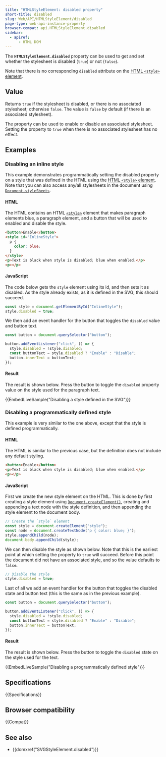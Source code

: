 ```yaml
---
title: "HTMLStyleElement: disabled property"
short-title: disabled
slug: Web/API/HTMLStyleElement/disabled
page-type: web-api-instance-property
browser-compat: api.HTMLStyleElement.disabled
sidebar:
  - apiref:
      - HTML DOM
---
```


The **`HTMLStyleElement.disabled`** property can be used to get and set whether the stylesheet is disabled (`true`) or not (`false`).

Note that there is no corresponding `disabled` attribute on the [HTML `<style>` element](/en-US/docs/Web/HTML/Reference/Elements/style).

## Value

Returns `true` if the stylesheet is disabled, or there is no associated stylesheet; otherwise `false`.
The value is `false` by default (if there is an associated stylesheet).

The property can be used to enable or disable an associated stylesheet.
Setting the property to `true` when there is no associated stylesheet has no effect.

## Examples

### Disabling an inline style

This example demonstrates programmatically setting the disabled property on a style that was defined in the HTML using the [HTML `<style>` element](/en-US/docs/Web/HTML/Reference/Elements/style).
Note that you can also access any/all stylesheets in the document using [`Document.styleSheets`](/en-US/docs/Web/API/Document/styleSheets).

#### HTML

The HTML contains an HTML [`<style>`](/en-US/docs/Web/HTML/Reference/Elements/style) element that makes paragraph elements blue, a paragraph element, and a button that will be used to enabled and disable the style.

```html
<button>Enable</button>
<style id="InlineStyle">
  p {
    color: blue;
  }
</style>
<p>Text is black when style is disabled; blue when enabled.</p>
<p></p>
```

#### JavaScript

The code below gets the `style` element using its id, and then sets it as disabled.
As the style already exists, as it is defined in the SVG, this should succeed.

```js
const style = document.getElementById("InlineStyle");
style.disabled = true;
```

We then add an event handler for the button that toggles the `disabled` value and button text.

```js
const button = document.querySelector("button");

button.addEventListener("click", () => {
  style.disabled = !style.disabled;
  const buttonText = style.disabled ? "Enable" : "Disable";
  button.innerText = buttonText;
});
```

#### Result

The result is shown below.
Press the button to toggle the `disabled` property value on the style used for the paragraph text.

{{EmbedLiveSample("Disabling a style defined in the SVG")}}

### Disabling a programmatically defined style

This example is very similar to the one above, except that the style is defined programmatically.

#### HTML

The HTML is similar to the previous case, but the definition does not include any default styling.

```html
<button>Enable</button>
<p>Text is black when style is disabled; blue when enabled.</p>
<p></p>
```

#### JavaScript

First we create the new style element on the HTML.
This is done by first creating a style element using [`Document.createElement()`](/en-US/docs/Web/API/Document/createElement), creating and appending a text node with the style definition, and then appending the style element to the document body.

```js
// Create the `style` element
const style = document.createElement("style");
const node = document.createTextNode("p { color: blue; }");
style.appendChild(node);
document.body.appendChild(style);
```

We can then disable the style as shown below.
Note that this is the earliest point at which setting the property to `true` will succeed.
Before this point the document did not have an associated style, and so the value defaults to `false`.

```js
// Disable the style
style.disabled = true;
```

Last of all we add an event handler for the button that toggles the disabled state and button text (this is the same as in the previous example).

```js
const button = document.querySelector("button");

button.addEventListener("click", () => {
  style.disabled = !style.disabled;
  const buttonText = style.disabled ? "Enable" : "Disable";
  button.innerText = buttonText;
});
```

#### Result

The result is shown below.
Press the button to toggle the `disabled` state on the style used for the text.

{{EmbedLiveSample("Disabling a programmatically defined style")}}

## Specifications

{{Specifications}}

## Browser compatibility

{{Compat}}

## See also

- {{domxref("SVGStyleElement.disabled")}}
